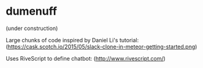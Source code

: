 # dumenuff
  (under construction)

Large chunks of code inspired by Daniel Li's tutorial:
(https://cask.scotch.io/2015/05/slack-clone-in-meteor-getting-started.png)

Uses RiveScript to define chatbot:
(http://www.rivescript.com/)
